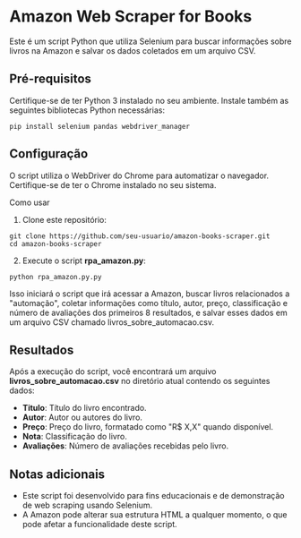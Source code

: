 # Amazon Web Scraper for Books
Este é um script Python que utiliza Selenium para buscar informações sobre livros na Amazon e salvar os dados coletados em um arquivo CSV.

## Pré-requisitos
Certifique-se de ter Python 3 instalado no seu ambiente. Instale também as seguintes bibliotecas Python necessárias:

```
pip install selenium pandas webdriver_manager
```
## Configuração
O script utiliza o WebDriver do Chrome para automatizar o navegador. Certifique-se de ter o Chrome instalado no seu sistema.

Como usar
1. Clone este repositório:

```
git clone https://github.com/seu-usuario/amazon-books-scraper.git
cd amazon-books-scraper
```
2. Execute o script **rpa_amazon.py**:

```
python rpa_amazon.py.py
```

Isso iniciará o script que irá acessar a Amazon, buscar livros relacionados a "automação", coletar informações como título, autor, preço, classificação e número de avaliações dos primeiros 8 resultados, e salvar esses dados em um arquivo CSV chamado livros_sobre_automacao.csv.

## Resultados
Após a execução do script, você encontrará um arquivo **livros_sobre_automacao.csv** no diretório atual contendo os seguintes dados:

- **Titulo**: Título do livro encontrado.
- **Autor**: Autor ou autores do livro.
- **Preço**: Preço do livro, formatado como "R$ X,X" quando disponível.
- **Nota**: Classificação do livro.
- **Avaliações**: Número de avaliações recebidas pelo livro.
## Notas adicionais
- Este script foi desenvolvido para fins educacionais e de demonstração de web scraping usando Selenium.
- A Amazon pode alterar sua estrutura HTML a qualquer momento, o que pode afetar a funcionalidade deste script.
